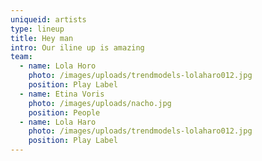 ```yaml
---
uniqueid: artists
type: lineup
title: Hey man
intro: Our iline up is amazing
team:
  - name: Lola Horo
    photo: /images/uploads/trendmodels-lolaharo012.jpg
    position: Play Label
  - name: Etina Voris
    photo: /images/uploads/nacho.jpg
    position: People
  - name: Lola Haro
    photo: /images/uploads/trendmodels-lolaharo012.jpg
    position: Play Label
---
```


